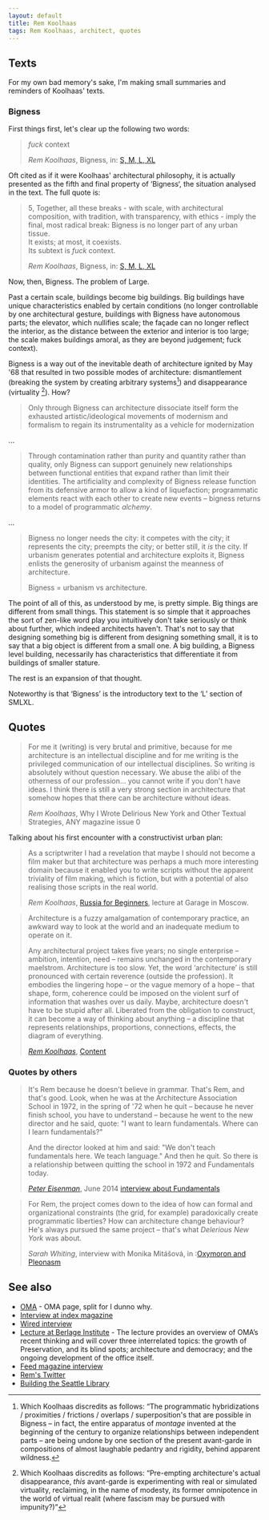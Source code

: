 ```yaml
---
layout: default
title: Rem Koolhaas
tags: Rem Koolhaas, architect, quotes
---
```


## Texts

For my own bad memory's sake, I'm making small summaries and reminders of
Koolhaas' texts.


### Bigness

First things first, let's clear up the following two words:

> _fuck_ context
>
> <cite>Rem Koolhaas</cite>, Bigness, in: [S, M, L, XL](http://www.amazon.co.uk/gp/product/1885254865/ref=as_li_tl?ie=UTF8&camp=1634&creative=19450&creativeASIN=1885254865&linkCode=as2&tag=zmlka-21&linkId=OJRQYJHV2U3T3EGY) 

Oft cited as if it were Koolhaas' architectural philosophy, it is actually
presented as the fifth and final property of ‘Bigness‘, the situation analysed
in the text. The full quote is:

> 5, Together, all these breaks - with scale, with architectural composition,
> with tradition, with transparency, with ethics - imply the final, most
> radical break: Bigness is no longer part of any urban tissue.  
> It exists; at most, it coexists.  
> Its subtext is _fuck_ context.
>
> <cite>Rem Koolhaas</cite>, Bigness, in: [S, M, L, XL](http://www.amazon.co.uk/gp/product/1885254865/ref=as_li_tl?ie=UTF8&camp=1634&creative=19450&creativeASIN=1885254865&linkCode=as2&tag=zmlka-21&linkId=OJRQYJHV2U3T3EGY) 

Now, then, Bigness. The problem of Large.

Past a certain scale, buildings become big buildings. Big buildings have unique
characteristics enabled by certain conditions (no longer controllable by one
architectural gesture, buildings with Bigness have autonomous parts; the
elevator, which nullifies scale; the façade can no longer reflect the interior,
as the distance between the exterior and interior is too large; the scale makes
buildings amoral, as they are beyond judgement; fuck context).

Bigness is a way out of the inevitable death of architecture ignited by May
'68 that resulted in two possible modes of architecture: dismantlement
(breaking the system by creating arbitrary systems[^attack1]) and disappearance
(virtuality [^attack2]). How?

> Only through Bigness can architecture dissociate itself form the exhausted
> artistic/ideological movements of modernism and formalism to regain its
> instrumentality as a vehicle for modernization

…

> Through contamination rather than purity and quantity rather than quality,
> only Bigness can support genuinely new relationships between functional
> entities that expand rather than limit their identities. The artificiality
> and complexity of Bigness release function from its defensive armor to allow
> a kind of liquefaction; programmatic elements react with each other to create
> new events – bigness returns to a model of programmatic _alchemy_.

…

> Bigness no longer needs the city: it competes with the city; it represents
> the city; preempts the city; or better still, it _is_ the city. If urbanism
> generates potential and architecture exploits it, Bigness enlists the
> generosity of urbanism against the meanness of architecture.
>
> Bigness = urbanism vs  architecture.

The point of all of this, as understood by me, is pretty simple. Big things are
different from small things. This statement is so simple that it
approaches the sort of zen-like word play you intuitively don't take
seriously or think about further, which indeed architects haven't. That's not
to say that designing something big is different from designing something
small, it is to say that a big object is different from a small one. A big
building, a Bigness level building, necessarily has characteristics that
differentiate it from buildings of smaller stature.

The rest is an expansion of that thought.

Noteworthy is that ‘Bigness’ is the introductory text to the ‘L’ section of
SMLXL.

## Quotes


> For me it (writing) is very brutal and primitive, because for me architecture
> is an intellectual discipline and for me writing is the privileged
> communication of our intellectual disciplines. So writing is absolutely
> without question necessary. We abuse the alibi of the otherness of our
> profession… you cannot write if you don't have ideas. I think there is still
> a very strong section in architecture that somehow hopes that there can be
> architecture without ideas.
>
> <cite>Rem Koolhaas</cite>, Why I Wrote Delirious New York and Other Textual
> Strategies, ANY magazine issue 0

Talking about his first encounter with a constructivist urban plan:

> As a scriptwriter I had a revelation that maybe I should not become a
> film maker but that architecture was perhaps a much more interesting domain
> because it enabled you to write scripts without the apparent triviality of
> film making, which is fiction, but with a potential of also realising those
> scripts in the real world.
>
> <cite>Rem Koolhaas</cite>, [Russia for Beginners](https://youtu.be/6oelsf4pdZg), lecture at Garage in
> Moscow.


> Architecture is a fuzzy amalgamation of contemporary practice, an awkward way
> to look at the world and an inadequate medium to operate on it.
>
> Any architectural project takes five years; no single enterprise – ambition,
> intention, need – remains unchanged in the contemporary maelstrom.
> Architecture is too slow. Yet, the word ‘architecture’ is still pronounced
> with certain reverence (outside the profession). It embodies the lingering
> hope – or the vague memory of a hope – that shape, form, coherence could be
> imposed on the violent surf of information that washes over us daily. Maybe,
> architecture doesn't have to be stupid after all. Liberated from the
> obligation to construct, it can become a way of thinking about anything – a
> discipline that represents relationships, proportions, connections, effects,
> the diagram of everything.
>
> <cite>[Rem Koolhaas](rem_koolhaas)</cite>, [Content](http://amzn.to/23kabPa)

### Quotes by others

> It's Rem because he doesn't believe in grammar. That's Rem, and that's good.
> Look, when he was at the Architecture Association School in 1972, in the
> spring of '72 when he quit – because he never finish school, you have to
> understand – because he went to the new director and he said, quote: "I want
> to learn fundamentals. Where can I learn fundamentals?"
>
> And the director looked at him and said: "We don't teach fundamentals here.
> We teach language." And then he quit. So there is a relationship between
> quitting the school in 1972 and Fundamentals today.
>
> <cite>[Peter Eisenman](peter_eisenman)</cite>, June 2014 [interview about
> Fundamentals](http://www.dezeen.com/2014/06/09/rem-koolhaas-at-the-end-of-career-says-peter-eisenman)

> For Rem, the project comes down to the idea of how can formal and
> organizational constraints (the grid, for example) paradoxically create
> programmatic liberties? How can architecture change behaviour? He's always
> pursued the same project – that's what _Delerious New York_ was about.
>
> <cite>Sarah Whiting</cite>, interview with Monika Mitášová, in :[Oxymoron and
> Pleonasm](http://www.amazon.co.uk/gp/product/1940291410/ref=as_li_tl?ie=UTF8&camp=1634&creative=19450&creativeASIN=1940291410&linkCode=as2&tag=zmlka-21&linkId=BX24NNXQQ2N2FN5F)

## See also

* [OMA](oma) - OMA page, split for I dunno why.
* [Interview at index magazine](http://www.indexmagazine.com/interviews/rem_koolhaas.shtml)
* [Wired interview](http://www.wired.com/wired/archive/4.07/koolhaas.html?pg#2&topic#)
* [Lecture at Berlage Institute](http://vimeo.com/25071414) - The lecture
  provides an overview of OMA’s recent thinking and will cover three
  interrelated topics: the growth of Preservation, and its blind spots;
  architecture and democracy; and the ongoing development of the office itself.
* [Feed magazine interview](http://www.feedmag.com/re/re114.2.html)
* [Rem's Twitter](http://www.twitter.com/remkoolhaas)
* [Building the Seattle Library](http://www.youtube.com/watch?v=1x0PA0Rnjho)


[^attack1]: Which Koolhaas discredits as follows: “The programmatic hybridizations / proximities / frictions / overlaps / superposition's that are possible in Bigness  – in fact, the entire apparatus of _montage_ invented at the beginning of the century to organize relationships between independent parts – are being undone by one section of the present avant-garde in compositions of almost laughable pedantry and rigidity, behind apparent wildness.

[^attack2]: Which Koolhaas discredits as follows: “Pre-empting architecture's actual disappearance, _this_ avant-garde is experimenting with real or simulated virtuality, reclaiming, in the name of modesty, its former omnipotence in the world of virtual realit (where fascism may be pursued with impunity?)”
